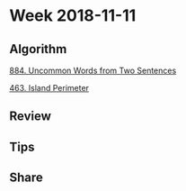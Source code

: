 # Week 2018-11-11

## Algorithm

[884. Uncommon Words from Two Sentences](https://leetcode.com/problems/uncommon-words-from-two-sentences/description/)

[463. Island Perimeter](https://leetcode.com/problems/island-perimeter/description/)

## Review

## Tips

## Share